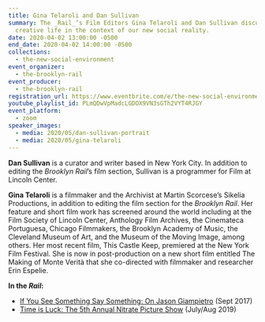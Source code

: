 ```yaml
---
title: Gina Telaroli and Dan Sullivan
summary: The _Rail_’s Film Editors Gina Telaroli and Dan Sullivan discuss
  creative life in the context of our new social reality.
date: 2020-04-02 13:00:00 -0500
end_date: 2020-04-02 14:00:00 -0500
collections:
  - the-new-social-environment
event_organizer:
  - the-brooklyn-rail
event_producer:
  - the-brooklyn-rail
registration_url: https://www.eventbrite.com/e/the-new-social-environment-13-gina-telaroli-and-dan-sullivan-tickets-101363264252#
youtube_playlist_id: PLmQDwVpMadcLGDOX9VN3sGTh2VYT4RJGY
event_platform:
  - zoom
speaker_images:
  - media: 2020/05/dan-sullivan-portrait
  - media: 2020/05/gina-telaroli
---
```

**Dan Sullivan**  is a curator and writer based in New York City. In addition to editing the  *Brooklyn Rail*’s film section, Sullivan is a programmer for Film at Lincoln Center.

**Gina Telaroli** is a filmmaker and the Archivist at Martin Scorcese’s Sikelia Productions, in addition to editing the film section for the  *Brooklyn Rail*. Her feature and short film work has screened around the world including at the Film Society of Lincoln Center, Anthology Film Archives, the Cinemateca Portuguesa, Chicago Filmmakers, the Brooklyn Academy of Music, the Cleveland Museum of Art, and the Museum of the Moving Image, among others. Her most recent film, This Castle Keep, premiered at the New York Film Festival. She is now in post-production on a new short film entitled The Making of Monte Verità that she co-directed with filmmaker and researcher Erin Espelie.

**In the *Rail*:**

* [If You See Something Say Something: On Jason Giampietro](https://brooklynrail.org/2017/09/film/If-You-See-Something-Say-Something-On-Jason-Giampietro)  (Sept 2017)
* [Time is Luck: The 5th Annual Nitrate Picture Show](https://brooklynrail.org/2019/07/film/Time-is-Luck-The-5th-Annual-Nitrate-Picture-Show) (July/Aug 2019)